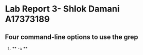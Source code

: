 # Lab Report 3- Shlok Damani A17373189 #
## Four command-line options to use the grep ##
1) ** -c **
